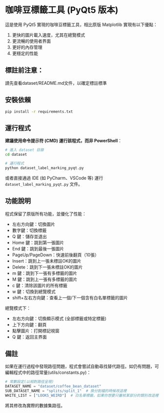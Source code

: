 # 咖啡豆標籤工具 (PyQt5 版本)

這是使用 PyQt5 實現的咖啡豆標籤工具，相比原版 Matplotlib 實現有以下優點：

1. 更快的圖片載入速度，尤其在總覽模式
2. 更流暢的使用者界面
3. 更好的內存管理
4. 更穩定的性能

## 標註前注意：
請先查看dataset/README.md文件，以確定標註標準

## 安裝依賴

```bash
pip install -r requirements.txt 
```

## 運行程式

**建議使用命令提示符 (CMD) 運行該程式，而非 PowerShell**：

```bash
# 進入 dataset 目錄
cd dataset

# 運行程式
python dataset_label_marking_pyqt.py
```

或者直接通過 IDE (如 PyCharm、VSCode 等) 運行 `dataset_label_marking_pyqt.py` 文件。

## 功能說明

程式保留了原版所有功能，並優化了性能：

- 左右方向鍵：切換圖片
- 數字鍵：切換標籤
- Q 鍵：儲存並退出
- Home 鍵：跳到第一張圖片
- End 鍵：跳到最後一張圖片
- PageUp/PageDown：快速前後翻頁（10張）
- Insert：跳到上一張未標註OK的圖片
- Delete：跳到下一張未標註OK的圖片
- m 鍵：跳到下一張有多標籤的圖片
- M 鍵：跳到上一張有多標籤的圖片
- c 鍵：清除該圖片的所有標籤
- w 鍵：切換到總覽模式
- shift+左右方向鍵：查看上一個/下一個含有白名單標籤的圖片

總覽模式下：
- 左右方向鍵：切換顯示模式 (全部標籤或特定標籤)
- 上下方向鍵：翻頁
- 點擊圖片：打開標記視窗
- Q 鍵：返回主界面

## 備註

如果在運行過程中發現路徑問題，程式會嘗試自動尋找替代路徑。如仍有問題，可編輯程式中的路徑常量(utils/constants.py)：

```python
# 常數設定(以相對路徑呈現)
DATASET_NAME = "dataset/coffee_bean_dataset"
SUB_DATASET_NAME = "splits/split_1"  # 換分割檔的時候改這裡
WHITE_LIST = ["LOOKS_WEIRD"]  # 白名單標籤，如果你想要只審核某部分的類別改這裡
```

將其修改為實際的數據集路徑。